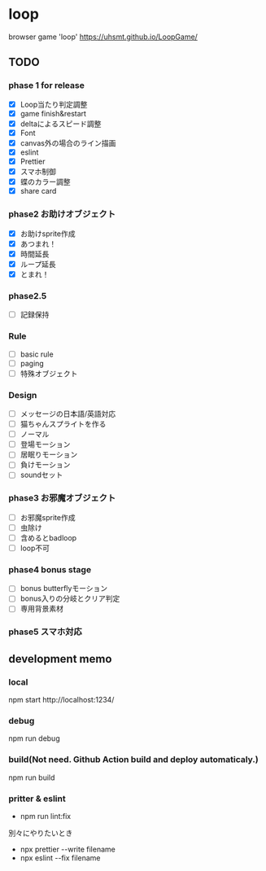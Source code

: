 # loop
browser game 'loop'
https://uhsmt.github.io/LoopGame/


## TODO
### phase 1 for release
- [x] Loop当たり判定調整
- [x] game finish&restart
- [x] deltaによるスピード調整
- [x] Font
- [x] canvas外の場合のライン描画
- [x] eslint
- [x] Prettier
- [x] スマホ制御
- [x] 蝶のカラー調整
- [x] share card

### phase2 お助けオブジェクト
- [x] お助けsprite作成
- [x] あつまれ！
- [x] 時間延長
- [x] ループ延長
- [x] とまれ！

### phase2.5
- [ ] 記録保持 

### Rule
- [ ] basic rule
- [ ] paging
- [ ] 特殊オブジェクト

### Design
- [ ] メッセージの日本語/英語対応
- [ ] 猫ちゃんスプライトを作る
 - [ ] ノーマル
 - [ ] 登場モーション
 - [ ] 居眠りモーション
 - [ ] 負けモーション
- [ ] soundセット

### phase3 お邪魔オブジェクト
- [ ] お邪魔sprite作成
- [ ] 虫除け
- [ ] 含めるとbadloop
- [ ] loop不可

### phase4 bonus stage
 - [ ] bonus butterflyモーション
 - [ ] bonus入りの分岐とクリア判定
 - [ ] 専用背景素材

### phase5 スマホ対応

## development memo

### local
npm start
http://localhost:1234/

### debug
npm run debug

### build(Not need. Github Action build and deploy automaticaly.)
npm run build

### pritter & eslint
- npm run lint:fix

別々にやりたいとき
- npx prettier --write filename
- npx eslint --fix filename
